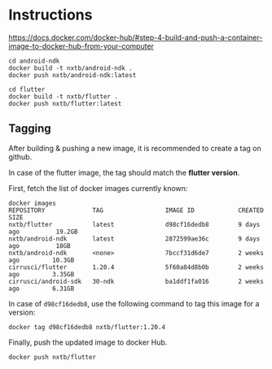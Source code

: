 # Instructions

https://docs.docker.com/docker-hub/#step-4-build-and-push-a-container-image-to-docker-hub-from-your-computer

```
cd android-ndk
docker build -t nxtb/android-ndk .
docker push nxtb/android-ndk:latest
```

```
cd flutter
docker build -t nxtb/flutter .
docker push nxtb/flutter:latest
```

## Tagging

After building & pushing a new image, it is recommended to create a tag on github.

In case of the flutter image, the tag should match the **flutter version**.

First, fetch the list of docker images currently known:

```
docker images
REPOSITORY             TAG                 IMAGE ID            CREATED             SIZE
nxtb/flutter           latest              d98cf16dedb8        9 days ago          19.2GB
nxtb/android-ndk       latest              2872599ae36c        9 days ago          18GB
nxtb/android-ndk       <none>              7bccf31d6de7        2 weeks ago         10.3GB
cirrusci/flutter       1.20.4              5f60a84d8b0b        2 weeks ago         3.35GB
cirrusci/android-sdk   30-ndk              ba1ddf1fa016        2 weeks ago         6.31GB
```

In case of `d98cf16dedb8`, use the following command to tag this image for a version:

```
docker tag d98cf16dedb8 nxtb/flutter:1.20.4
```

Finally, push the updated image to docker Hub.

```
docker push nxtb/flutter
```